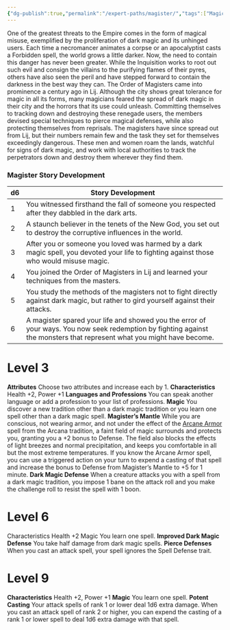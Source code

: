 ```yaml
---
{"dg-publish":true,"permalink":"/expert-paths/magister/","tags":["Magic"]}
---
```


One of the greatest threats to the Empire comes in the form of magical misuse, exemplified by the proliferation of dark magic and its unhinged users.
Each time a necromancer animates a corpse or an apocalyptist casts a Forbidden spell, the world grows a little darker. Now, the need to contain this danger has never been greater. While the Inquisition works to root out such evil and consign the villains to the purifying flames of their pyres, others have also seen the peril and have stepped forward to contain the darkness in the best way they can.
The Order of Magisters came into prominence a century ago in Lij. Although the city shows great tolerance for magic in all its forms, many magicians feared the spread of dark magic in their city and the horrors that its use could unleash. Committing themselves to tracking down and destroying these renegade users, the members devised special techniques to pierce magical defenses, while also protecting themselves from reprisals. The magisters have since spread out from Lij, but their numbers remain few and the task they set for themselves exceedingly dangerous. These men and women roam the lands, watchful for signs of dark magic, and work with local authorities to track the perpetrators down and destroy them wherever they find them.
### Magister Story Development

| d6  | Story Development                                                                                                                                                      |
| --- | ---------------------------------------------------------------------------------------------------------------------------------------------------------------------- |
| 1   | You witnessed firsthand the fall of someone you respected after they dabbled in the dark arts.                                                                         |
| 2   | A staunch believer in the tenets of the New God, you set out to destroy the corruptive influences in the world.                                                        |
| 3   | After you or someone you loved was harmed by a dark magic spell, you devoted your life to fighting against those who would misuse magic.                               |
| 4   | You joined the Order of Magisters in Lij and learned your techniques from the masters.                                                                                 |
| 5   | You study the methods of the magisters not to fight directly against dark magic, but rather to gird yourself against their attacks.                                    |
| 6   | A magister spared your life and showed you the error of your ways. You now seek redemption by fighting against the monsters that represent what you might have become. |
# Level 3
**Attributes** Choose two attributes and increase each by 1.
**Characteristics** Health +2, Power +1
**Languages and Professions** You can speak another language or add a profession to your list of professions.
**Magic** You discover a new tradition other than a dark magic tradition or you learn one spell other than a dark magic spell.
**Magister’s Mantle** While you are conscious, not wearing armor, and not under the effect of the [Arcane Armor](https://sotdl-spell-database.vercel.app/spells/arcana/arcane-armor/) spell from the Arcana tradition, a faint field of magic surrounds and protects you, granting you a +2 bonus to Defense. The field also blocks the effects of light breezes and normal precipitation, and keeps you comfortable in all but the most extreme temperatures.
If you know the Arcane Armor spell, you can use a triggered action on your turn to expend a casting of that spell and increase the bonus to Defense from Magister’s Mantle to +5 for 1 minute.
**Dark Magic Defense** When a creature attacks you with a spell from a dark magic tradition, you impose 1 bane on the attack roll and you make the challenge roll to resist the spell with 1 boon.
# Level 6
Characteristics Health +2
Magic You learn one spell.
**Improved Dark Magic Defense** You take half damage from dark magic spells.
**Pierce Defenses** When you cast an attack spell, your spell ignores the Spell Defense trait.
# Level 9
**Characteristics** Health +2, Power +1
**Magic** You learn one spell.
**Potent Casting** Your attack spells of rank 1 or lower deal 1d6 extra damage. When you cast an attack spell of rank 2 or higher, you can expend the casting of a rank 1 or lower spell to deal 1d6 extra damage with that spell.